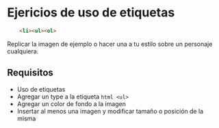 # Ejericios de uso de etiquetas
```html
    <li><ul><ol>
```  
Replicar la imagen de ejemplo o hacer una a tu estilo sobre un personaje cualquiera.
## Requisitos
   * Uso de etiquetas
   * Agregar un type a la etiqueta  ```html <ul> ``` 
   * Agregar un color de fondo a la imagen
   * Insertar al menos una imagen y modificar tamaño o posición de la misma
